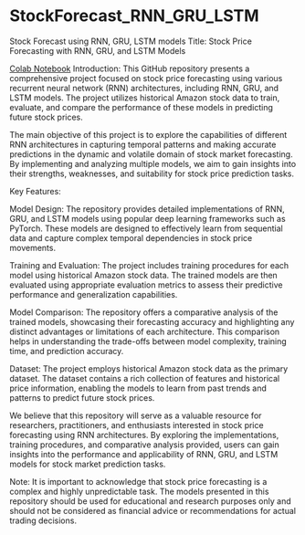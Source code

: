 # StockForecast_RNN_GRU_LSTM
Stock Forecast using RNN, GRU, LSTM models
Title: Stock Price Forecasting with RNN, GRU, and LSTM Models

[Colab Notebook](https://colab.research.google.com/drive/1Bru5CREFxm0RSbS0UXa9Y4iGbF0Lmr5x#scrollTo=Ttf-SeWh1Cf6)
Introduction:
This GitHub repository presents a comprehensive project focused on stock price forecasting using various recurrent neural network (RNN) architectures, including RNN, GRU, and LSTM models. The project utilizes historical Amazon stock data to train, evaluate, and compare the performance of these models in predicting future stock prices.

The main objective of this project is to explore the capabilities of different RNN architectures in capturing temporal patterns and making accurate predictions in the dynamic and volatile domain of stock market forecasting. By implementing and analyzing multiple models, we aim to gain insights into their strengths, weaknesses, and suitability for stock price prediction tasks.

Key Features:

Model Design: The repository provides detailed implementations of RNN, GRU, and LSTM models using popular deep learning frameworks such as PyTorch. These models are designed to effectively learn from sequential data and capture complex temporal dependencies in stock price movements.

Training and Evaluation: The project includes training procedures for each model using historical Amazon stock data. The trained models are then evaluated using appropriate evaluation metrics to assess their predictive performance and generalization capabilities.

Model Comparison: The repository offers a comparative analysis of the trained models, showcasing their forecasting accuracy and highlighting any distinct advantages or limitations of each architecture. This comparison helps in understanding the trade-offs between model complexity, training time, and prediction accuracy.

Dataset: The project employs historical Amazon stock data as the primary dataset. The dataset contains a rich collection of features and historical price information, enabling the models to learn from past trends and patterns to predict future stock prices.

We believe that this repository will serve as a valuable resource for researchers, practitioners, and enthusiasts interested in stock price forecasting using RNN architectures. By exploring the implementations, training procedures, and comparative analysis provided, users can gain insights into the performance and applicability of RNN, GRU, and LSTM models for stock market prediction tasks.

Note: It is important to acknowledge that stock price forecasting is a complex and highly unpredictable task. The models presented in this repository should be used for educational and research purposes only and should not be considered as financial advice or recommendations for actual trading decisions.
